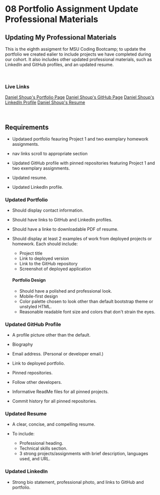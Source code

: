 # 08 Portfolio Assignment Update Professional Materials

## Updating My Professional Materials

This is the eighth assigment for MSU Coding Bootcamp; to update the portfolio we created ealier to include projects we have completed during our cohort. It also includes other updated professional materials, such as LinkedIn and GitHub profiles, and an updated resume.

​

### Live Links
[Daniel Shoup's Portfolio Page](https://danshoup.github.io/portfolio_DCS_2/)
[Daniel Shoup's GitHub Page](https://github.com/danshoup)
[Daniel Shoup's LinkedIn Profile](https://www.linkedin.com/in/daniel-shoup-21873b2a/)
[Daniel Shoup's Resume](./assets/doc/resume2021.pdf)


​

## Requirements

- Updataed portfolio feauring Project 1 and two exemplary homework assignments.
- nav links scroll to appropriate section

- Updated GitHub profile with pinned repositories featuring Project 1 and two exemplary assignments.

- Updated resume.

- Updated LinkedIn profile.


### Updated Portfolio

- Should display contact information.

- Should have links to GitHub and LinkedIn profiles.

- Should have a linke to downloadable PDF of resume.

- Should display at least 2 examples of work from deployed projects or homework. Each should include:
    - Project title
    - Link to deployed version
    - Link to the GitHub repository
    - Screenshot of deployed application

    #### Portfolio Design

    - Should have a polished and professional look.
    - Mobile-first design
    - Color palette chosen to look other than default bootstrap theme or unstyled HTML.
    - Reasonable readable font size and colors that don't strain the eyes.


### Updated GitHub Profile

- A profile picture other than the default.

- Biography

- Email address. (Personal or developer email.)

- Link to deployed portfolio.

- Pinned repositories.

- Follow other developers.

- Informative ReadMe files for all pinned projects.

- Commit history for all pinned repositories. 

### Updated Resume

- A clear, concise, and compelling resume.

- To include: 
    - Professional heading.
    - Technical skills section.
    - 3 strong projects/assignments with brief description, languages used, and URL.

### Updated LinkedIn

- Strong bio statement, professional photo, and links to GitHub and portfolio.

